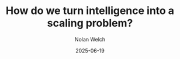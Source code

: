 ---
title: "How do we turn intelligence into a scaling problem?"
author: Nolan Welch
date: 2025-06-19
url: "/blog/scaling-agi"
draft: true
---
